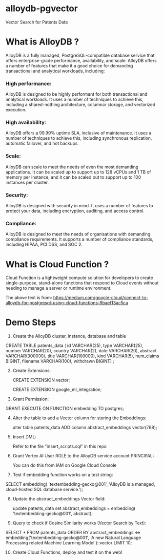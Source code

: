 # alloydb-pgvector
Vector Search for Patents Data

# What is AlloyDB ?
AlloyDB is a fully managed, PostgreSQL-compatible database service that offers enterprise-grade performance, availability, and scale. AlloyDB offers a number of features that make it a good choice for demanding transactional and analytical workloads, including:
### High performance: 
AlloyDB is designed to be highly performant for both transactional and analytical workloads. It uses a number of techniques to achieve this, including a shared-nothing architecture, columnar storage, and vectorized execution.
### High availability: 
AlloyDB offers a 99.99% uptime SLA, inclusive of maintenance. It uses a number of techniques to achieve this, including synchronous replication, automatic failover, and hot backups.
### Scale: 
AlloyDB can scale to meet the needs of even the most demanding applications. It can be scaled up to support up to 128 vCPUs and 1 TB of memory per instance, and it can be scaled out to support up to 100 instances per cluster.
### Security: 
AlloyDB is designed with security in mind. It uses a number of features to protect your data, including encryption, auditing, and access control.
### Compliance: 
AlloyDB is designed to meet the needs of organisations with demanding compliance requirements. It supports a number of compliance standards, including HIPAA, PCI DSS, and SOC 2.

# What is Cloud Function ?
Cloud Function is a lightweight compute solution for developers to create single-purpose, stand-alone functions that respond to Cloud events without needing to manage a server or runtime environment.

The above text is from: https://medium.com/google-cloud/connect-to-alloydb-for-postgresql-using-cloud-functions-9baef13ac5ca

# Demo Steps
1. Create the AlloyDB cluster, instance, database and table

CREATE TABLE patents_data ( 
    id VARCHAR(25),
    type VARCHAR(25),
    number VARCHAR(20),
    country VARCHAR(2),
    date VARCHAR(20),
    abstract VARCHAR(300000),
    title VARCHAR(100000),
    kind VARCHAR(5),
    num_claims BIGINT,
    filename VARCHAR(100),
    withdrawn BIGINT)  ;

2. Create Extensions:

   CREATE EXTENSION vector;

   CREATE EXTENSION google_ml_integration;

3. Grant Permission:
   
  GRANT EXECUTE
  ON
    FUNCTION embedding TO postgres;

4. Alter the table to add a Vector column for storing the Embeddings:

   alter table patents_data ADD column abstract_embeddings vector(768);

5. Insert DML:

   Refer to the file "insert_scripts.sql" in this repo

6. Grant Vertex AI User ROLE to the AlloyDB service account PRINCIPAL:

   You can do this from IAM on Google Cloud Console

7. Test if embedding function works on a test string:

  SELECT embedding( 'textembedding-gecko@001', 'AlloyDB is a managed, cloud-hosted SQL database service.');

8. Update the abstract_embeddings Vector field:

   update patents_data set abstract_embeddings = embedding( 'textembedding-gecko@001', abstract);

9. Query to check if Cosine Similarity works (Vector Search by Text):

  SELECT * FROM patents_data ORDER BY abstract_embeddings <=> embedding('textembedding-gecko@001', 'A new Natural Language Processing related Machine Learning Model')::vector LIMIT 10;

10. Create Cloud Functions, deploy and test it on the web!
